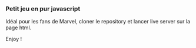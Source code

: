 ### Petit jeu en pur javascript

Idéal pour les fans de Marvel, cloner le repository et lancer live server sur la page html.

Enjoy ! 

